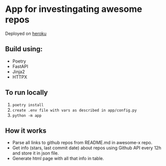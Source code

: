 # App for investingating awesome repos

Deployed on [heroku](https://ilmpc-awesome-list.herokuapp.com/)

## Build using:
- Poetry
- FastAPI
- Jinja2
- HTTPX

## To run locally
1. `poetry install`
1. `create .env file with vars as described in app/config.py`
1. `python -m app`

## How it works

- Parse all links to github repos from README.md in awesome-x repo.
- Get info (stars, last commit date) about repos using Github API every 12h and store it in json file.
- Generate html page with all that info in table.